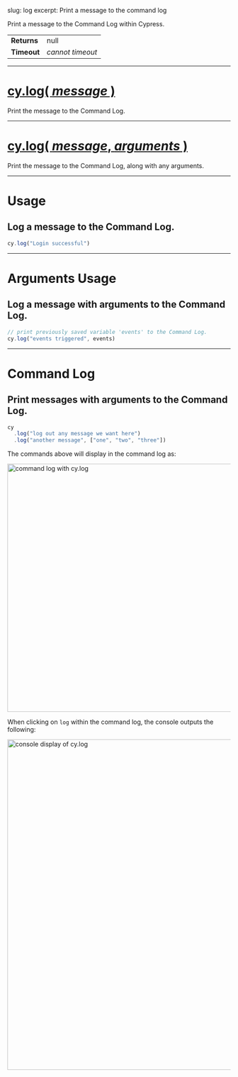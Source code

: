slug: log
excerpt: Print a message to the command log

Print a message to the Command Log within Cypress.

| | |
|--- | --- |
| **Returns** | null |
| **Timeout** | *cannot timeout* |

***

# [cy.log( *message* )](#section-usage)

Print the message to the Command Log.

***

# [cy.log( *message*, *arguments* )](#section-arguments-usage)

Print the message to the Command Log, along with any arguments.

***

# Usage

## Log a message to the Command Log.

```javascript
cy.log("Login successful")
```

***

# Arguments Usage

## Log a message with arguments to the Command Log.

```javascript
// print previously saved variable 'events' to the Command Log.
cy.log("events triggered", events)
```

***

# Command Log

## Print messages with arguments to the Command Log.

```javascript
cy
  .log("log out any message we want here")
  .log("another message", ["one", "two", "three"])
```

The commands above will display in the command log as:

<img width="560" alt="command log with cy.log" src="https://cloud.githubusercontent.com/assets/1271364/21321329/55389b3c-c5e2-11e6-8607-592683d520da.png">

When clicking on `log` within the command log, the console outputs the following:

<img width="746" alt="console display of cy.log" src="https://cloud.githubusercontent.com/assets/1271364/21321324/4f616dec-c5e2-11e6-8c2f-924e7bfd6f87.png">
